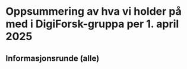 # Oppsummering av hva vi holder på med i DigiForsk-gruppa per 1. april 2025

## Informasjonsrunde (alle)
